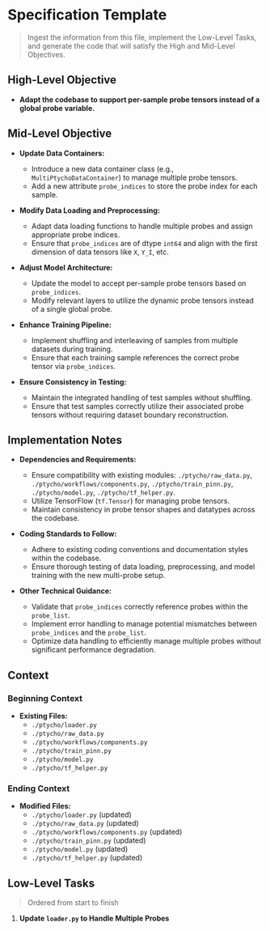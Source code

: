 # Specification Template
> Ingest the information from this file, implement the Low-Level Tasks, and generate the code that will satisfy the High and Mid-Level Objectives.

## High-Level Objective

- **Adapt the codebase to support per-sample probe tensors instead of a global probe variable.**

## Mid-Level Objective

- **Update Data Containers:**
  - Introduce a new data container class (e.g., `MultiPtychoDataContainer`) to manage multiple probe tensors.
  - Add a new attribute `probe_indices` to store the probe index for each sample.

- **Modify Data Loading and Preprocessing:**
  - Adapt data loading functions to handle multiple probes and assign appropriate probe indices.
  - Ensure that `probe_indices` are of dtype `int64` and align with the first dimension of data tensors like `X`, `Y_I`, etc.

- **Adjust Model Architecture:**
  - Update the model to accept per-sample probe tensors based on `probe_indices`.
  - Modify relevant layers to utilize the dynamic probe tensors instead of a single global probe.

- **Enhance Training Pipeline:**
  - Implement shuffling and interleaving of samples from multiple datasets during training.
  - Ensure that each training sample references the correct probe tensor via `probe_indices`.

- **Ensure Consistency in Testing:**
  - Maintain the integrated handling of test samples without shuffling.
  - Ensure that test samples correctly utilize their associated probe tensors without requiring dataset boundary reconstruction.

## Implementation Notes

- **Dependencies and Requirements:**
  - Ensure compatibility with existing modules: `./ptycho/raw_data.py`, `./ptycho/workflows/components.py`, `./ptycho/train_pinn.py`, `./ptycho/model.py`, `./ptycho/tf_helper.py`.
  - Utilize TensorFlow (`tf.Tensor`) for managing probe tensors.
  - Maintain consistency in probe tensor shapes and datatypes across the codebase.

- **Coding Standards to Follow:**
  - Adhere to existing coding conventions and documentation styles within the codebase.
  - Ensure thorough testing of data loading, preprocessing, and model training with the new multi-probe setup.

- **Other Technical Guidance:**
  - Validate that `probe_indices` correctly reference probes within the `probe_list`.
  - Implement error handling to manage potential mismatches between `probe_indices` and the `probe_list`.
  - Optimize data handling to efficiently manage multiple probes without significant performance degradation.

## Context

### Beginning Context

- **Existing Files:**
  - `./ptycho/loader.py`
  - `./ptycho/raw_data.py`
  - `./ptycho/workflows/components.py`
  - `./ptycho/train_pinn.py`
  - `./ptycho/model.py`
  - `./ptycho/tf_helper.py`

### Ending Context

- **Modified Files:**
  - `./ptycho/loader.py` (updated)
  - `./ptycho/raw_data.py` (updated)
  - `./ptycho/workflows/components.py` (updated)
  - `./ptycho/train_pinn.py` (updated)
  - `./ptycho/model.py` (updated)
  - `./ptycho/tf_helper.py` (updated)

## Low-Level Tasks
> Ordered from start to finish

1. **Update `loader.py` to Handle Multiple Probes**
